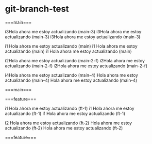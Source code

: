 # git-branch-test

===main===

i3Hola ahora me estoy actualizando (main-3)
i3Hola ahora me estoy actualizando (main-3)
i3Hola ahora me estoy actualizando (main-3)

i1 Hola ahora me estoy actualizando (main)
i1 Hola ahora me estoy actualizando (main)
i1 Hola ahora me estoy actualizando (main)

i2Hola ahora me estoy actualizando (main-2-f)
i2Hola ahora me estoy actualizando (main-2-f)
i2Hola ahora me estoy actualizando (main-2-f)

i4Hola ahora me estoy actualizando (main-4)
Hola ahora me estoy actualizando (main-4)
Hola ahora me estoy actualizando (main-4)

===main===

===feature===

i1 Hola ahora me estoy actualizando (ft-1)
i1 Hola ahora me estoy actualizando (ft-1)
i1 Hola ahora me estoy actualizando (ft-1)

i2 Hola ahora me estoy actualizando (ft-2)
Hola ahora me estoy actualizando (ft-2)
Hola ahora me estoy actualizando (ft-2)

===feature===